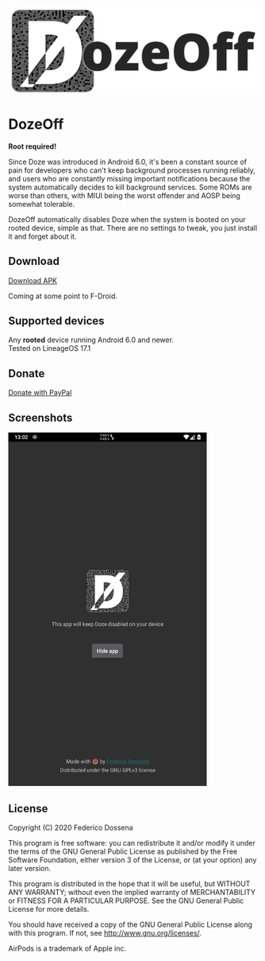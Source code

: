 ![DozeOff Logo](fastlane/metadata/android/en-US/images/featureGraphic.png)

# DozeOff
**Root required!**

Since Doze was introduced in Android 6.0, it's been a constant source of pain for developers who can't keep background processes running reliably, and users who are constantly missing important notifications because the system automatically decides to kill background services. Some ROMs are worse than others, with MIUI being the worst offender and AOSP being somewhat tolerable.

DozeOff automatically disables Doze when the system is booted on your rooted device, simple as that. There are no settings to tweak, you just install it and forget about it.

## Download
[Download APK](https://downloads.fdossena.com/geth.php?r=dozeoff-apk)

Coming at some point to F-Droid.

## Supported devices
Any **rooted** device running Android 6.0 and newer.  
Tested on LineageOS 17.1

## Donate
[Donate with PayPal](https://www.paypal.me/sineisochronic)

## Screenshots
<img src="fastlane/metadata/android/en-US/images/phoneScreenshots/screen1.png" width="400" />

## License
Copyright (C) 2020 Federico Dossena

This program is free software: you can redistribute it and/or modify
it under the terms of the GNU General Public License as published by
the Free Software Foundation, either version 3 of the License, or
(at your option) any later version.

This program is distributed in the hope that it will be useful,
but WITHOUT ANY WARRANTY; without even the implied warranty of
MERCHANTABILITY or FITNESS FOR A PARTICULAR PURPOSE.  See the
GNU General Public License for more details.

You should have received a copy of the GNU General Public License
along with this program.  If not, see <http://www.gnu.org/licenses/>.

AirPods is a trademark of Apple inc.
